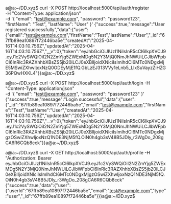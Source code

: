 a@a:~/DD.xyz$ curl -X POST http://localhost:5000/api/auth/register \
-H "Content-Type: application/json" \
-d '{
  "email": "test@example.com",
  "password": "password123",
  "firstName": "Test",
  "lastName": "User"
}'
{"success":true,"message":"User registered successfully","data":{"user":{"email":"test@example.com","firstName":"Test","lastName":"User","_id":"67ffb89ea10897f72446ba5e","createdAt":"2025-04-16T14:03:10.756Z","updatedAt":"2025-04-16T14:03:10.756Z","__v":0},"token":"eyJhbGciOiJIUzI1NiIsInR5cCI6IkpXVCJ9.eyJ1c2VySWQiOiI2N2ZmYjg5ZWExMDg5N2Y3MjQ0NmJhNWUiLCJlbWFpbCI6InRlc3RAZXhhbXBsZS5jb20iLCJ0eXBlIjoidXNlciIsImlhdCI6MTc0NDgxMjE5MSwiZXhwIjoxNzQ0ODEyMjE1fQ.GbLzEJ313VVy1eLnb5_LlxSuVayzZiHZG36PQwHXKL4"}}a@a:~/DD.xyz$ 




a@a:~/DD.xyz$ curl -X POST http://localhost:5000/api/auth/login   -H "Content-Type: application/json"   
-d '{
    "email": "test@example.com",
    "password": "password123"
  }'
{"success":true,"message":"Login successful","data":{"user":{"_id":"67ffb89ea10897f72446ba5e","email":"test@example.com","firstName":"Test","lastName":"User","createdAt":"2025-04-16T14:03:10.756Z","updatedAt":"2025-04-16T14:03:10.756Z","__v":0},"token":"eyJhbGciOiJIUzI1NiIsInR5cCI6IkpXVCJ9.eyJ1c2VySWQiOiI2N2ZmYjg5ZWExMDg5N2Y3MjQ0NmJhNWUiLCJlbWFpbCI6InRlc3RAZXhhbXBsZS5jb20iLCJ0eXBlIjoidXNlciIsImlhdCI6MTc0NDgxMjgzOSwiZXhwIjoxNzQ1NDE3NjM5fQ.OiN0h4gb3sV48B5JDly_r3WgDo_208gCA6R6CQb8cck"}}a@a:~/DD.xyz$ 










a@a:~/DD.xyz$ curl -X GET http://localhost:5000/api/auth/profile -H "Authorization: Bearer eyJhbGciOiJIUzI1NiIsInR5cCI6IkpXVCJ9.eyJ1c2VySWQiOiI2N2ZmYjg5ZWExMDg5N2Y3MjQ0NmJhNWUiLCJlbWFpbCI6InRlc3RAZXhhbXBsZS5jb20iLCJ0eXBlIjoidXNlciIsImlhdCI6MTc0NDgxMjgzOSwiZXhwIjoxNzQ1NDE3NjM5fQ.OiN0h4gb3sV48B5JDly_r3WgDo_208gCA6R6CQb8cck"
{"success":true,"data":{"user":{"userId":"67ffb89ea10897f72446ba5e","email":"test@example.com","type":"user","_id":"67ffb89ea10897f72446ba5e"}}}a@a:~/DD.xyz$ 

















